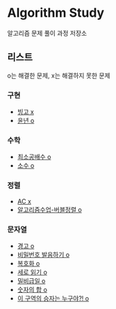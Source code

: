 # Algorithm Study
알고리즘 문제 풀이 과정 저장소  

## 리스트
o는 해결한 문제, x는 해결하지 못한 문제  

### 구현  
- [빙고 x](https://github.com/proceane/algorithm-study/blob/master/Implementation/2578_%EB%B9%99%EA%B3%A0.md)
- [윤년 o](https://github.com/proceane/algorithm-study/blob/master/Implementation/2753_%EC%9C%A4%EB%85%84.md)

### 수학
- [최소공배수 o](https://github.com/proceane/algorithm-study/blob/master/Math/1934_%EC%B5%9C%EC%86%8C%EA%B3%B5%EB%B0%B0%EC%88%98.md)
- [소수 o](https://github.com/proceane/algorithm-study/blob/master/Math/2581_%EC%86%8C%EC%88%98.md)

### 정렬  
- [AC x](https://github.com/proceane/algorithm-study/blob/master/Sorting/5430_AC.md)  
- [알고리즘수업-버블정렬 o](https://github.com/proceane/algorithm-study/blob/master/Sorting/BubbleSort/23968_%EC%95%8C%EA%B3%A0%EB%A6%AC%EC%A6%98%EC%88%98%EC%97%85_%EB%B2%84%EB%B8%94%EC%A0%95%EB%A0%AC.md)  

### 문자열  
- [경고 o](https://github.com/proceane/algorithm-study/blob/master/String/3029_%EA%B2%BD%EA%B3%A0.md)
- [비밀번호 발음하기 o](https://github.com/proceane/algorithm-study/blob/master/String/4659_%EB%B9%84%EB%B0%80%EB%B2%88%ED%98%B8_%EB%B0%9C%EC%9D%8C%ED%95%98%EA%B8%B0.md)
- [복호화 o](https://github.com/proceane/algorithm-study/blob/master/String/9046_%EB%B3%B5%ED%98%B8%ED%99%94.md)
- [세로 읽기 o](https://github.com/proceane/algorithm-study/blob/master/String/10798_%EC%84%B8%EB%A1%9C%EC%9D%BD%EA%B8%B0.md)
- [밀비급일 o](https://github.com/proceane/algorithm-study/blob/master/String/11365_%EB%B0%80%EB%B9%84%EA%B8%89%EC%9D%BC.md)
- [숫자의 합 o](https://github.com/proceane/algorithm-study/blob/master/String/11720_%EC%88%AB%EC%9E%90%EC%9D%98_%ED%95%A9.md)
- [이 구역의 승자는 누구야?! o](https://github.com/proceane/algorithm-study/blob/master/String/20154_%EC%9D%B4_%EA%B5%AC%EC%97%AD%EC%9D%98_%EC%8A%B9%EC%9E%90%EB%8A%94_%EB%88%84%EA%B5%AC%EC%95%BC.md)